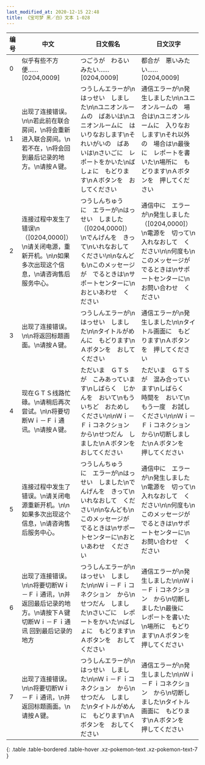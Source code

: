 ```yaml
---
last_modified_at: 2020-12-15 22:48
title: 《宝可梦 黑／白》文本 1-028
---
```

| 编号 | 中文 | 日文假名 | 日文汉字 |
| ---- | ---- | ---- | --- |
| 0 | 似乎有些不方便……[0204,0009] | つごうが　わるいみたい……　[0204,0009] | 都合が　悪いみたい……　[0204,0009] |
| 1 | 出现了连接错误。\n\n若此前在联合房间，\n将会重新进入联合房间。\n若不在，\n将会回到最后记录的地方。\n请按Ａ键。  | つうしんエラーが\nはっせい　しました\n\nユニオンルームの　ばあいは\nユニオンルームに　はいりなおします\nそれいがいの　ばあいは\nさいごに　レポートをかいた\nばしょに　もどります\nＡボタンを　おしてください | 通信エラーが\n発生しました\n\nユニオンルームの　場合は\nユニオンルームに　入りなおします\nそれ以外の　場合は\n最後に　レポートを書いた\n場所に　もどります\nＡボタンを　押してください |
| 2 | 连接过程中发生了错误\n（[0204,0000]）\n请关闭电源，重新开机。\n\n如果多次出现这个信息，\n请咨询售后服务中心。 | つうしんちゅう　に　エラーが\nはっせい　しました（[0204,0000]）\nでんげんを　きって\nいれなおして　ください\n\nなんども\nこのメッセージが　でるときは\nサポートセンターに\nおといあわせ　ください | 通信中に　エラーが\n発生しました（[0204,0000]）\n電源を　切って\n入れなおして　ください\n\n何度も\nこのメッセージが　でるときは\nサポートセンターに\nお問い合わせ　ください |
| 3 | 出现了连接错误。\n\n将返回标题画面。\n请按Ａ键。 | つうしんエラーが\nはっせい　しました\n\nタイトルがめんに　もどります\nＡボタンを　おしてください | 通信エラーが\n発生しました\n\nタイトル画面に　もどります\nＡボタンを　押してください |
| 4 | 现在ＧＴＳ线路忙碌。\n请稍后再次尝试。\n\n将要切断Ｗｉ－Ｆｉ通讯。\n请按Ａ键。 | ただいま　ＧＴＳが　こみあっています\nしばらく　じかんを　おいて\nもういちど　おためし　ください\n\nＷｉ－Ｆｉコネクション　から\nせつだん　しました\nＡボタンを　おしてください | ただいま　ＧＴＳが　混み合っています\nしばらく　時間を　おいて\nもう一度　お試し　ください\n\nＷｉ－Ｆｉコネクション　から\n切断しました\nＡボタンを　押してください |
| 5 | 连接过程中发生了错误。\n请关闭电源重新开机。\n\n如果多次出现这个信息，\n请咨询售后服务中心。 | つうしんちゅう　に　エラーが\nはっせい　しました\nでんげんを　きって\nいれなおして　ください\n\nなんども\nこのメッセージが　でるときは\nサポートセンターに\nおといあわせ　ください | 通信中に　エラーが\n発生しました\n電源を　切って\n入れなおして　ください\n\n何度も\nこのメッセージが　でるときは\nサポートセンターに\nお問い合わせ　ください |
| 6 | 出现了连接错误。\n\n将要切断Ｗｉ－Ｆｉ通讯，\n并返回最后记录的地方。\n请按下Ａ键切断Ｗｉ－Ｆｉ通讯 回到最后记录的地方 | つうしんエラーが\nはっせい　しました\n\nＷｉ－Ｆｉコネクション　から\nせつだん　しました\nさいごに　レポートをかいた\nばしょに　もどります\nＡボタンを　おしてください | 通信エラーが\n発生しました\n\nＷｉ－Ｆｉコネクション　から\n切断しました\n最後に　レポートを書いた\n場所に　もどります\nＡボタンを　押してください |
| 7 | 出现了连接错误。\n\n将要切断Ｗｉ－Ｆｉ通讯，\n并返回标题画面。\n请按Ａ键。 | つうしんエラーが\nはっせい　しました\n\nＷｉ－Ｆｉコネクション　から\nせつだん　しました\nタイトルがめんに　もどります\nＡボタンを　おしてください | 通信エラーが\n発生しました\n\nＷｉ－Ｆｉコネクション　から\n切断しました\nタイトル画面に　もどります\nＡボタンを　押してください |
{: .table .table-bordered .table-hover .xz-pokemon-text .xz-pokemon-text-7 }